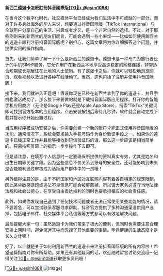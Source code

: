 **新西兰遠遊卡怎麽註冊抖音國際版[[TG💪+ @esim1088](https://t.me/s/esim1088)]**

在当今这个数字化时代，社交媒体平台已经成为我们生活中不可或缺的一部分。而对于许多身处海外的华人来说，想要通过抖音国际版（TikTok International）与全球用户分享自己的生活、兴趣或者才艺，是一个非常自然的选择。不过，对于那些刚刚来到新西兰的朋友们而言，可能会遇到一些小麻烦——比如如何使用新西兰的遠遊卡顺利注册抖音国际版呢？别担心，这篇文章将为你详细解答这个问题，并提供实用的操作指南。

首先，让我们简单了解一下什么是新西兰的遠遊卡。遠遊卡是一种专门为旅行者设计的手机SIM卡服务，它允许用户在新西兰本地享受高速稳定的网络连接，非常适合短期或长期居住在此地的人士使用。有了这张卡之后，你就可以轻松地浏览网页、观看视频以及进行各种在线活动了。当然，这也包括了注册并使用抖音国际版！

接下来，我们就进入正题吧！假设你现在已经在新西兰拿到了你的遠遊卡，并且手机也激活成功了，那么接下来要做的就是下载抖音国际版应用程序。打开你的智能手机应用商店（无论是Google Play还是Apple App Store），搜索“TikTok”关键词即可找到官方版本的应用程序。点击安装按钮后等待几秒钟，软件就会自动完成下载并提示你开始设置过程。

当应用程序被成功安装之后，你需要创建一个新的账户才能正式使用抖音国际版的功能。通常情况下，系统会要求输入手机号码作为身份验证手段之一。如果你的遠遊卡已经正常工作并且能够接收到短信验证码的话，那么这一步应该是相当简单的。只需按照屏幕上的指示一步步操作下去即可。

但是请注意，在填写个人信息时一定要确保所提供的资料真实有效，尤其是姓名和出生日期等关键字段。因为这些信息不仅关系到账号的安全性，还可能影响到未来是否能顺利通过审核成为活跃用户群体中的一员哦！

另外值得注意的是，由于不同国家和地区对互联网内容有着各自特定的规定限制，因此某些敏感话题或违法不良信息可能会被屏蔽掉。所以请大家务必遵守当地法律法规和社会公德心，在享受自由表达权利的同时也要承担相应的社会责任感。

此外，如果你发现自己遇到了任何技术问题或者无法正常使用某些功能的情况，请不要着急，可以尝试联系客服寻求帮助。抖音官方提供了多种沟通渠道供用户选择，包括电子邮件、社交媒体平台私信等等方式都可以有效地解决问题。

最后提醒大家一句：虽然远遊卡为我们带来了极大的便利，但同时也需要注意合理安排上网时间，避免沉迷其中而忽视了其他重要的事情。毕竟健康的生活态度才是长久之计嘛！

好了，以上就是关于如何利用新西兰的遠遊卡来注册抖音国际版的所有内容啦！希望这篇指南对你有所帮助。如果还有其他疑问的话，欢迎随时留言讨论交流哦～记得关注[TG💪+ @esim1088](https://t.me/s/esim1088)获取更多资讯哦！

[[TG💪+ @esim1088](https://t.me/s/esim1088) ![Image](https://i.postimg.cc/4NQfJmqS/Snipaste-2025-05-13-00-14-12.png)]